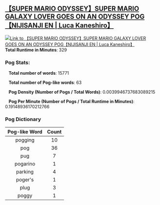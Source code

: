## [【SUPER MARIO ODYSSEY】SUPER MARIO GALAXY LOVER GOES ON AN ODYSSEY POG【NIJISANJI EN | Luca Kaneshiro】](https://www.youtube.com/watch?v=Ftpw4BX0l9U)
[![Link to 【SUPER MARIO ODYSSEY】SUPER MARIO GALAXY LOVER GOES ON AN ODYSSEY POG【NIJISANJI EN | Luca Kaneshiro】](https://img.youtube.com/vi/Ftpw4BX0l9U/0.jpg)](https://www.youtube.com/watch?v=Ftpw4BX0l9U)
**Total Runtime in Minutes**: 329

### **Pog Stats:**

&nbsp;&nbsp;&nbsp;**Total number of words**: 15771

&nbsp;&nbsp;&nbsp;**Total number of Pog-like words**: 63

&nbsp;&nbsp;&nbsp;**Pog Density (Number of Pogs / Total Words)**: 0.0039946737683089215

&nbsp;&nbsp;&nbsp;**Pog Per Minute (Number of Pogs / Total Runtime in Minutes)**: 0.19148936170212766

### **Pog Dictionary**
**Pog-like Word** | **Count**
:---: | :---:
pogging | 10
pog | 36
pug | 7
pogarino | 1
parking | 4
poger's | 1
plug | 3
poggy | 1


